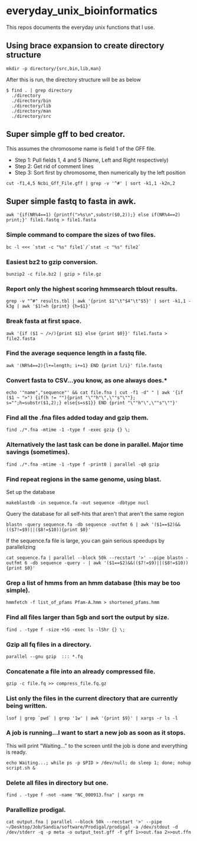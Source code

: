everyday_unix_bioinformatics
============================
This repos documents the everyday unix functions that I use.

## **Using brace expansion to create directory structure**
``` shell
mkdir -p directory/{src,bin,lib,man}
```
After this is run, the directory structure will be as below
``` shell
$ find . | grep directory
  ./directory
  ./directory/bin
  ./directory/lib
  ./directory/man
  ./directory/src
```

## **Super simple gff to bed creator.**
This assumes the chromosome name is field 1 of the GFF file.
* Step 1: Pull fields 1, 4 and 5 (Name, Left and Right respectively)
* Step 2: Get rid of comment lines
* Step 3: Sort first by chromosome, then numerically by the left position
``` shell
cut -f1,4,5 Ncbi_Gff_File.gff | grep -v '^#' | sort -k1,1 -k2n,2
```

## **Super simple fastq to fasta in awk.**
``` shell
awk '{if(NR%4==1) {printf(">%s\n",substr($0,2));} else if(NR%4==2) print;}' file1.fastq > file1.fasta
```

### **Simple command to compare the sizes of two files.**
``` shell
bc -l <<< `stat -c "%s" file1`/`stat -c "%s" file2`
```

### **Easiest bz2 to gzip conversion.**
``` shell
bunzip2 -c file.bz2 | gzip > file.gz
```

### **Report only the highest scoring hmmsearch tblout results.**
``` shell
grep -v "^#" results.tbl | awk '{print $1"\t"$4"\t"$5}' | sort -k1,1 -k3g | awk '$1!=h {print} {h=$1}'
```

### **Break fasta at first space.**
``` shell
awk '{if ($1 ~ />/){print $1} else {print $0}}' file1.fasta > file2.fasta
```

### **Find the average sequence length in a fastq file.**
```
awk '(NR%4==2){l+=length; i+=1} END {print l/i}' file.fastq
```

### **Convert fasta to CSV...you know, as one always does.***
```
echo '"name","sequence"' && cat file.fna | cut -f1 -d" " | awk '{if ($1 ~ ">") {if(h != ""){print "\""h"\",\""s"\""}; s="";h=substr($1,2);} else{s=s$1}} END {print "\""h"\",\""s"\""}'
```

### **Find all the .fna files added today and gzip them.**
```
find ./*.fna -mtime -1 -type f -exec gzip {} \;
```

### **Alternatively the last task can be done in parallel. Major time savings (sometimes).**
```
find ./*.fna -mtime -1 -type f -print0 | parallel -q0 gzip
```

### **Find repeat regions in the same genome, using blast.**
Set up the database
```
makeblastdb -in sequence.fa -out sequence -dbtype nucl
```
Query the database for all self-hits that aren't that aren't the same region
```
blastn -query sequence.fa -db sequence -outfmt 6 | awk '($1==$2)&&(($7!=$9)||($8!=$10)){print $0}'
```
If the sequence.fa file is large, you can gain serious speedups by parallelizing
```
cat sequence.fa | parallel --block 50k --recstart '>' --pipe blastn -outfmt 6 -db sequence -query - | awk '($1==$2)&&(($7!=$9)||($8!=$10)){print $0}'
```

### **Grep a list of hmms from an hmm database (this may be too simple).**
```
hmmfetch -f list_of_pfams Pfam-A.hmm > shortened_pfams.hmm
```

### **Find all files larger than 5gb and sort the output by size.**
```
find . -type f -size +5G -exec ls -lShr {} \;
```

### **Gzip all fq files in a directory.**
```
parallel --gnu gzip  ::: *.fq
```

### **Concatenate a file into an already compressed file.**
``` 
gzip -c file.fq >> compress_file.fq.gz
```

### **List only the files in the current directory that are currently being written.**
```
lsof | grep `pwd` | grep '1w' | awk '{print $9}' | xargs -r ls -l
```

### **A job is running...I want to start a new job as soon as it stops.**
This will print "Waiting..." to the screen until the job is done and everything is ready.
```
echo Waiting...; while ps -p $PID > /dev/null; do sleep 1; done; nohup script.sh &
```

### **Delete all files in directory but one.**
```
find . -type f -not -name "NC_000913.fna" | xargs rm
```

### **Parallellize prodigal.**
```
cat output.fna | parallel --block 50k --recstart '>' --pipe ~/Desktop/Job/Sandia/software/Prodigal/prodigal -a /dev/stdout -d /dev/stderr -q -p meta -o output_test.gff -f gff 1>>out.faa 2>>out.ffn
```
